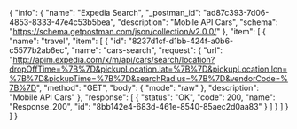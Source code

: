 {
  "info": {
    "name": "Expedia Search",
    "_postman_id": "ad87c393-7d06-4853-8333-47e4c53b5bea",
    "description": "Mobile API Cars",
    "schema": "https://schema.getpostman.com/json/collection/v2.0.0/"
  },
  "item": [
    {
      "name": "travel",
      "item": [
        {
          "id": "8237d1cf-d1bb-424f-a0b6-c5577b2ab6ec",
          "name": "cars-search",
          "request": {
            "url": "http://apim.expedia.com/x/m/api/cars/search/location?dropOffTime=%7B%7D&pickupLocation.lat=%7B%7D&pickupLocation.lon=%7B%7D&pickupTime=%7B%7D&searchRadius=%7B%7D&vendorCode=%7B%7D",
            "method": "GET",
            "body": {
              "mode": "raw"
            },
            "description": "Mobile API Cars"
          },
          "response": [
            {
              "status": "OK",
              "code": 200,
              "name": "Response_200",
              "id": "8bb142e4-683d-461e-8540-85aec2d0aa83"
            }
          ]
        }
      ]
    }
  ]
}